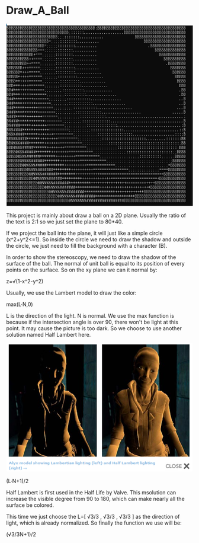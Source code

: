 # Draw_A_Ball

![image](https://github.com/bobwzb/Draw_A_Ball/blob/master/images/res.PNG)

This project is mainly about draw a ball on a 2D plane. Usually the ratio of the text is 2:1 so we just set the plane to 80*40.

If we project the ball into the plane, it will just like a simple circle (x^2+y^2<=1). So inside the circle we need to draw the shadow and outside the circle, we just need to fill the background with a character (B).

In order to show the stereoscopy, we need to draw the shadow of the surface of the ball. The normal of unit ball is equal to its position of every points on the surface. So on the xy plane we can it normal by: 

z=√(1-x^2-y^2)

Usually, we use the Lambert model to draw the color:

max(L·N,0)

L is the direction of the light. N is normal. We use the max function is because if the intersection angle is over 90, there won't be light at this point. It may cause the picture is too dark. So we choose to use another solution named Half Lambert here.

![image](https://github.com/bobwzb/Draw_A_Ball/blob/master/images/half%20lambert.jpg)

(L·N+1)/2

Half Lambert is first used in the Half Life by Valve. This msolution can increase the visible degree from 90 to 180, which can make nearly all the surface be colored.

This time we just choose the L=[ √3/3 , √3/3 , √3/3 ] as the direction of light, which is already normalized. So finally the function we use will be:

(√3/3N+1)/2
